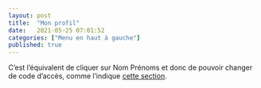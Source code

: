 ```yaml
---
layout: post
title:  "Mon profil"
date:   2021-05-25 07:01:52
categories: ["Menu en haut à gauche"]
published: true
---
```


C’est l’équivalent de cliquer sur Nom Prénoms et donc de pouvoir changer de code d’accès, comme
l’indique [cette section](/comment-changer-mon-code-d-acces/#1-cliquer-sur-votre-nom-prénoms-en-haut-à-gauche-de-votre-écran).

